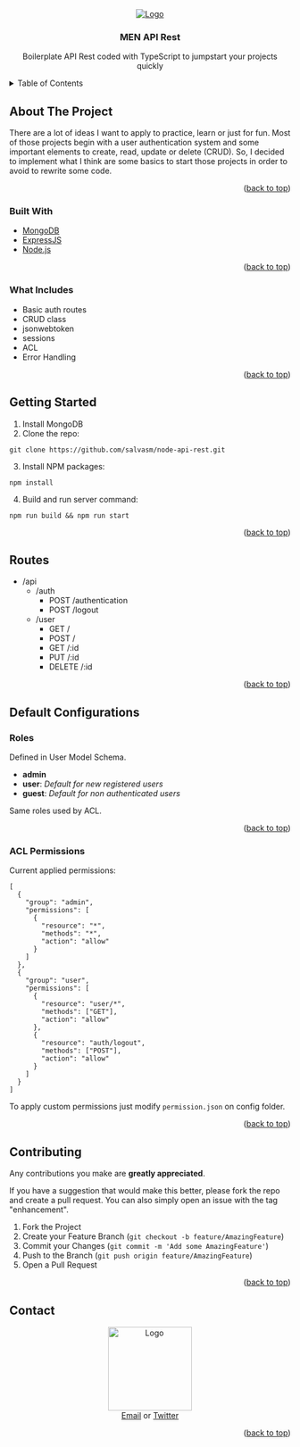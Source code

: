 <div align="center">
    <a href="https://github.com/salvasm/men-api-rest">
        <img src="https://www.salvasm.dev/images/projects/node_api_s.png" alt="Logo">
    </a>
    <h3 align="center">MEN API Rest</h3>
    <p align="center">
        Boilerplate API Rest coded with TypeScript to jumpstart your projects quickly
    </p>
</div>

<!-- TABLE OF CONTENT -->
<details>
  <summary>Table of Contents</summary>
  <ol>
    <li>
        <a href="#about-the-project">About The Project</a>
        <ul>
            <li><a href="#built-with">Built With</a></li>
            <li><a href="#what-includes">What Includes</a></li>
        </ul>
    </li>
    <li><a href="#getting-started">Getting Started</a></li>
    <li>
        <a href="#default-configurations">Default configurations</a>
        <ul>
            <li><a href="#routes">Routes</a></li>
            <li><a href="#acl-permissions">ACL Permissions</a></li>
        </ul>
    </li>
    <li><a href="#contributing">Contributing</a></li>
    <li><a href="#contact">Contact</a></li>
  </ol>
</details>

<!-- ABOUT THE PROJECT -->
## About The Project
There are a lot of ideas I want to apply to practice, learn or just for fun. Most of those projects begin with a user authentication system and some important elements to create, read, update or delete (CRUD). So, I decided to implement what I think are some basics to start those projects in order to avoid to rewrite some code.

<p align="right">(<a href="#top">back to top</a>)</p>

<!-- BUILT WITH -->
### Built With
- [MongoDB](https://www.mongodb.com/)
- [ExpressJS](https://expressjs.com/)
- [Node.js](https://nodejs.org/)

<p align="right">(<a href="#top">back to top</a>)</p>

<!-- WHAT INCLUDES -->
### What Includes
- Basic auth routes
- CRUD class
- jsonwebtoken
- sessions
- ACL
- Error Handling

<p align="right">(<a href="#top">back to top</a>)</p>

<!-- GETTING STARTED -->
## Getting Started
1. Install MongoDB
2. Clone the repo:
```
git clone https://github.com/salvasm/node-api-rest.git
```

3. Install NPM packages:
```
npm install
```

4. Build and run server command:
```
npm run build && npm run start
```
<p align="right">(<a href="#top">back to top</a>)</p>

<!-- ROUTES -->
## Routes
- /api
    - /auth
        - POST /authentication
        - POST /logout
    - /user
        - GET /
        - POST /
        - GET /:id
        - PUT /:id
        - DELETE /:id

<p align="right">(<a href="#top">back to top</a>)</p>

<!-- DEFAULT CONFIGURATIONS -->
## Default Configurations

<!-- ROLES -->
### Roles
Defined in User Model Schema.  
- **admin**
- **user**: *Default for new registered users*
- **guest**: *Default for non authenticated users*

Same roles used by ACL.

<p align="right">(<a href="#top">back to top</a>)</p>

<!-- ACL PERMISSIONS -->
### ACL Permissions

Current applied permissions:  
```
[
  {
    "group": "admin",
    "permissions": [
      {
        "resource": "*",
        "methods": "*",
        "action": "allow"
      }
    ]
  },
  {
    "group": "user",
    "permissions": [
      {
        "resource": "user/*",
        "methods": ["GET"],
        "action": "allow"
      },
      {
        "resource": "auth/logout",
        "methods": ["POST"],
        "action": "allow"
      }
    ]
  }
]
```
To apply custom permissions just modify ``permission.json`` on config folder.

<p align="right">(<a href="#top">back to top</a>)</p>

<!-- CONTRIBUTING -->
## Contributing
Any contributions you make are **greatly appreciated**.

If you have a suggestion that would make this better, please fork the repo and create a pull request. You can also simply open an issue with the tag "enhancement".

1. Fork the Project
2. Create your Feature Branch (`git checkout -b feature/AmazingFeature`)
3. Commit your Changes (`git commit -m 'Add some AmazingFeature'`)
4. Push to the Branch (`git push origin feature/AmazingFeature`)
5. Open a Pull Request

<p align="right">(<a href="#top">back to top</a>)</p>

<!-- CONTACT -->
## Contact

<div align="center">
    <a href="#">
        <img src="https://www.salvasm.dev/images/s_head_black.png" alt="Logo" width="150">
    </a>
    <div align="center">
        <a href="mailto:salvador.sanchez.mendez@gmail.com">Email</a>
        or 
        <a href="https://twitter.com/_salvasm">Twitter</a>
    </div>
</div>

<p align="right">(<a href="#top">back to top</a>)</p>
